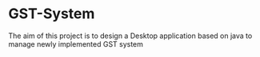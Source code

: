 # GST-System
The aim of this project is to design a Desktop application based on java to manage newly implemented GST system
